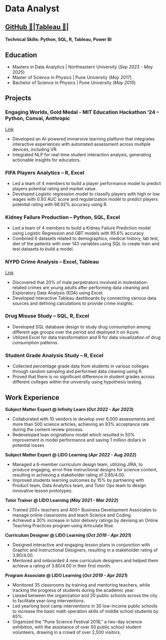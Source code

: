 # Data Analyst
## [GitHub 🔗](https://github.com/MonikaGundecha)|[Tableau 🔗](https://public.tableau.com/app/profile/monika.gundecha6637/vizzes)|
#### Technical Skills: Python, SQL, R, Tableau, Power BI
## Education
- Masters in Data Analytics | Northeastern University (_Sep 2023 - May 2025_)								       		
- Master of Science in Physics	| Pune University (_May 2017_)	 			        		
- Bachelor of Science in Physics | Pune University (_May 2015_)

## Projects
### Engaging Worlds, Gold Medal - MIT Education Hackathon ‘24 – Python, Convai, Anthropic
[Link](https://drive.google.com/file/d/1X-DqRWSOlMX3HOqbCXRaomZ9jDIYrog8/view?usp=sharing)
- Developed an AI-powered immersive learning platform that integrates interactive experiences with automated assessment across 
multiple devices, including VR.
- Integrated NLP for real-time student interaction analysis, generating actionable insights for educators.

### FIFA Players Analytics – R, Excel
- Led a team of 4 members to build a player performance model to predict players potential rating and market value.
- Developed Logistic regression model to classify players with high or low wages with 0.93 AUC score and regularization model to predict 
players potential rating with 98.92% accuracy using R.

### Kidney Failure Production – Python, SQL, Excel 
- Led a team of 4 members to build a Kidney Failure Prediction model using Logistic Regression and GBT models with 95.6% accuracy.
- Combined 6 datasets related to demographics, medical history, lab test, diet of the patients with over 143 variables using SQL to create 
train and test datasets to build a model.

### NYPD Crime Analysis – Excel, Tableau 
[Link](https://public.tableau.com/app/profile/monika.gundecha6637/vizzes)
- Discovered that 20% of male perpetrators involved in molestation-related crimes are young adults after performing data cleaning and 
Exploratory Data Analysis (EDA) using Excel.
- Developed interactive Tableau dashboards by connecting various data sources and defining calculations to provide crime insights.

### Drug Misuse Study – SQL, R, Excel 
- Developed SQL database design to study drug consumption among different age groups over the period and deployed it on Azure.
- Utilized Excel for data transformation and R for data visualization of drug consumption patterns. 

### Student Grade Analysis Study – R, Excel 
- Collected percentage grade data from students in various colleges through random sampling and performed data cleaning using R.
- Proved that there is no significant difference in student grades across different colleges within the university using hypothesis testing.

## Work Experience

**Subject Matter Expert @ Infinity Learn (_Oct 2022 - Apr 2023_)**
-  Collaborated with 10 vendors to develop over 6,000 assessments and more than 500 science articles, achieving an 93% 
acceptance rate during the content review process.
- Redeveloped loan originations model which resulted in 50% improvement in model performance and saving 1 million dollars in potential losses

**Subject Matter Expert @ LIDO Learning (_Apr 2022 - Aug 2022_)**
- Managed a 6-member curriculum design team, utilizing JIRA, to produce engaging, error-free instructional designs for science 
content, resulting in achieving a stakeholder rating of 3.85/4.00.
- Improved students learning outcomes by 15% by partnering with Product team, Data Analytics team, and Tutor Ops team to 
design innovative lesson prototypes.

**Tutor Trainer @ LIDO Learning (_May 2021 - Mar 2022_)**
- Trained 200+ teachers and 400+ Business Development Associates to manage online classrooms and teach Science and Coding.
- Achieved a 30% increase in tutor delivery ratings by devising an Online Teaching Practices program using Articulate Rise.

**Curriculum Designer @ LIDO Learning (_Oct 2019 - Apr 2021_)**
- Designed interactive and engaging lesson plans in conjunction with Graphic and Instructional Designers, resulting in a 
stakeholder rating of 3.90/4.00.
- Mentored and onboarded 4 new curriculum designers and helped them achieve a rating of 3.80/4.00 in their first month.

**Program Associate @ LIDO Learning (_Oct 2019 - Apr 2021_)**
- Monitored 35 classrooms by training and mentoring teachers, while tracking the progress of students during the academic year.
- Liaised between the organization and 20 public schools across the city to facilitate year-long interventions.
- Led yearlong boot camp interventions in 30 low-income public schools to increase the basic math operation skills of middle 
school students by 65%.
- Organized the "Pune Science Festival 2018," a two-day science exhibition, with the assistance of over 50 public school student 
volunteers, drawing in a crowd of over 2,500 visitors.






